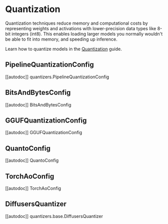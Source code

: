 <!--Copyright 2024 The HuggingFace Team. All rights reserved.

Licensed under the Apache License, Version 2.0 (the "License"); you may not use this file except in compliance with
the License. You may obtain a copy of the License at

http://www.apache.org/licenses/LICENSE-2.0

Unless required by applicable law or agreed to in writing, software distributed under the License is distributed on
an "AS IS" BASIS, WITHOUT WARRANTIES OR CONDITIONS OF ANY KIND, either express or implied. See the License for the
specific language governing permissions and limitations under the License.

-->

# Quantization

Quantization techniques reduce memory and computational costs by representing weights and activations with lower-precision data types like 8-bit integers (int8). This enables loading larger models you normally wouldn't be able to fit into memory, and speeding up inference.

<Tip>

Learn how to quantize models in the [Quantization](../quantization/overview) guide.

</Tip>

## PipelineQuantizationConfig

[[autodoc]] quantizers.PipelineQuantizationConfig

## BitsAndBytesConfig

[[autodoc]] BitsAndBytesConfig

## GGUFQuantizationConfig

[[autodoc]] GGUFQuantizationConfig

## QuantoConfig

[[autodoc]] QuantoConfig

## TorchAoConfig

[[autodoc]] TorchAoConfig

## DiffusersQuantizer

[[autodoc]] quantizers.base.DiffusersQuantizer
